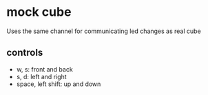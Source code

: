 # mock cube

Uses the same channel for communicating led changes as real cube

## controls

- w, s: front and back
- s, d: left and right
- space, left shift: up and down
